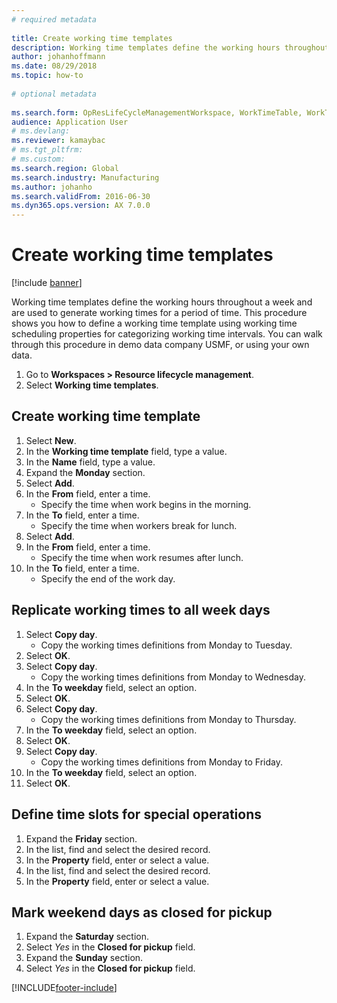 ```yaml
--- 
# required metadata 
 
title: Create working time templates
description: Working time templates define the working hours throughout a week and are used to generate working times for a period of time. 
author: johanhoffmann
ms.date: 08/29/2018
ms.topic: how-to 
 
# optional metadata 
 
ms.search.form: OpResLifeCycleManagementWorkspace, WorkTimeTable, WorkTimeCopyDayDialog, WorkPeriodTemplate
audience: Application User 
# ms.devlang:  
ms.reviewer: kamaybac
# ms.tgt_pltfrm:  
# ms.custom:  
ms.search.region: Global
ms.search.industry: Manufacturing
ms.author: johanho
ms.search.validFrom: 2016-06-30 
ms.dyn365.ops.version: AX 7.0.0 
---
```

# Create working time templates

[!include [banner](../../includes/banner.md)]

Working time templates define the working hours throughout a week and are used to generate working times for a period of time. This procedure shows you how to define a working time template using working time scheduling properties for categorizing working time intervals. You can walk through this procedure in demo data company USMF, or using your own data.

1. Go to **Workspaces > Resource lifecycle management**.
1. Select **Working time templates**.

## Create working time template

1. Select **New**.
1. In the **Working time template** field, type a value.
1. In the **Name** field, type a value.
1. Expand the **Monday** section.
1. Select **Add**.
1. In the **From** field, enter a time.
    * Specify the time when work begins in the morning.  
1. In the **To** field, enter a time.
    * Specify the time when workers break for lunch.  
1. Select **Add**.
1. In the **From** field, enter a time.
    * Specify the time when work resumes after lunch.  
1. In the **To** field, enter a time.
    * Specify the end of the work day.  

## Replicate working times to all week days

1. Select **Copy day**.
    * Copy the working times definitions from Monday to Tuesday.  
1. Select **OK**.
1. Select **Copy day**.
    * Copy the working times definitions from Monday to Wednesday.  
1. In the **To weekday** field, select an option.
1. Select **OK**.
1. Select **Copy day**.
    * Copy the working times definitions from Monday to Thursday.  
1. In the **To weekday** field, select an option.
1. Select **OK**.
1. Select **Copy day**.
    * Copy the working times definitions from Monday to Friday.  
1. In the **To weekday** field, select an option.
1. Select **OK**.

## Define time slots for special operations

1. Expand the **Friday** section.
1. In the list, find and select the desired record.
1. In the **Property** field, enter or select a value.
1. In the list, find and select the desired record.
1. In the **Property** field, enter or select a value.

## Mark weekend days as closed for pickup

1. Expand the **Saturday** section.
1. Select *Yes* in the **Closed for pickup** field.
1. Expand the **Sunday** section.
1. Select *Yes* in the **Closed for pickup** field.


[!INCLUDE[footer-include](../../../includes/footer-banner.md)]